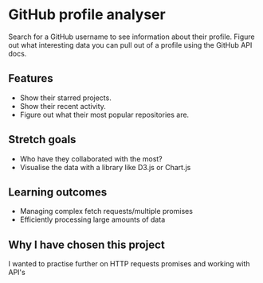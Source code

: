 #  GitHub profile analyser 

Search for a GitHub username to see information about their profile. Figure out what interesting data you can pull out of a profile using the GitHub API docs.

## Features

- Show their starred projects.
- Show their recent activity.
- Figure out what their most popular repositories are.

## Stretch goals 
- Who have they collaborated with the most?
- Visualise the data with a library like D3.js or Chart.js

## Learning outcomes 
- Managing complex fetch requests/multiple promises
- Efficiently processing large amounts of data

##  Why I have chosen this project

I wanted to practise further on HTTP requests promises and working with API's
